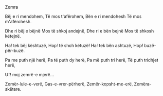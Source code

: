Zemra

Bëj e ri mendohem,
Të mos t'afërohem,
Bën e ri mendohesh
Të mos m'afërohesh.

Dhe ri bëj e bëjnë
Mos të shkoj andejnë,
Dhe ri e bën bejnë
Mos të shkosh këtejnë.

Ha! tek bëj kështuzë,
Hop! të shoh këtuzë!
Ha! tek bën ashtuzë,
Hop! buzë-për-buzë.

Pa me puth një herë,
Pa të puth dy herë,
Pa më puth tri herë,
Të puth tridhjet herë,

Uf! moj zemrë-e mjerë...

Zemër-lule-e-verë,
Gas-e-vrer-përherë,
Zemër-kopsht-me-erë,
Zemëra-skëtere.
